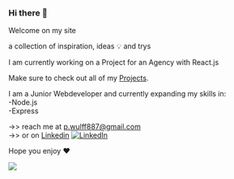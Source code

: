 <!--
**devwulff/devwulff** is a ✨ _special_ ✨ repository because its `README.md` (this file) appears on your GitHub profile.-->

<!--- 
- 🔭 I’m currently working on a Project for an Agency with React.js
- 🌱 I’m currently learning Node.js and Express
👯 I’m looking to collaborate on ...
- 🤔 I’m looking for help with ...

- 📫 How to reach me: 
- 😄 Pronouns: ...
- ⚡ Fun fact: ...
-->

### Hi there 👋

Welcome on my site

a collection of inspiration, ideas 💡 and trys 

I am currently working on a Project for an Agency with React.js

Make sure to check out all of my <a href="https://github.com/stars/devwulff/lists/projects">Projects</a>.

I am a Junior Webdeveloper and currently expanding my skills in:
<br>
-Node.js
<br>
-Express

->> reach me at <a href="mailto:p.wulff887@gmail.com">p.wulff887@gmail.com</a><br>
->> or on <a href="https://www.linkedin.com/in/devwulff/">Linkedin</a> [![LinkedIn][2.2]][2]

<!-- Icons -->

[2.2]: https://raw.githubusercontent.com/MartinHeinz/MartinHeinz/master/linkedin-3-16.png

<!-- Links to your social media accounts -->

[2]: https://www.linkedin.com/in/devwulff/

Hope you enjoy ♥️

<img align="center" src="https://github-readme-stats.vercel.app/api?username=devwulff&theme=dracula&include_all_commits" />
